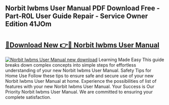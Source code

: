 ## Norbit Iwbms User Manual PDF Download Free - Part-R0L User Guide Repair - Service Owner Edition 41JOm

# <h2><a href="http://bc98696.oget.top/?id=Norbit+Iwbms+User+Manual">🔗Download New 👉🔴 Norbit Iwbms User Manual</a></h2>

[![Norbit Iwbms User Manual new download](https://i.imgur.com/5g1atiW.png)](http://bc98696.oget.top/?id=Norbit+Iwbms+User+Manual)
Learning Made Easy This guide breaks down complex concepts into simple steps for effortless understanding of your new Norbit Iwbms User Manual. Safety Tips for Home Use Follow these tips to ensure safe and secure use of your new Norbit Iwbms User Manual at home. Experience the possibilities of list of features with your new Norbit Iwbms User Manual. Your Success is Our Priority Norbit Iwbms User Manual. We are committed to ensuring your complete satisfaction.
